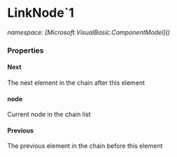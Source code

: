 ﻿# LinkNode`1
_namespace: [Microsoft.VisualBasic.ComponentModel](<a href="#" onClick="load('/docs/Microsoft.VisualBasic.ComponentModel/index.md')"></a>)_






### Properties

#### Next
The next element in the chain after this element
#### node
Current node in the chain list
#### Previous
The previous element in the chain before this element
